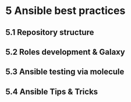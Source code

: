# 5 Ansible best practices

## 5.1 Repository structure

## 5.2 Roles development & Galaxy

## 5.3 Ansible testing via molecule

## 5.4 Ansible Tips & Tricks
